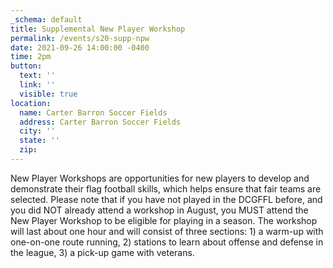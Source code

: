 ```yaml
---
_schema: default
title: Supplemental New Player Workshop
permalink: /events/s20-supp-npw
date: 2021-09-26 14:00:00 -0400
time: 2pm
button:
  text: ''
  link: ''
  visible: true
location:
  name: Carter Barron Soccer Fields
  address: Carter Barron Soccer Fields
  city: ''
  state: ''
  zip:
---
```

New Player Workshops are opportunities for new players to develop and demonstrate their flag football skills, which helps ensure that fair teams are selected. Please note that if you have not played in the DCGFFL before, and you did NOT already attend a workshop in August, you MUST attend the New Player Workshop to be eligible for playing in a season. The workshop will last about one hour and will consist of three sections: 1) a warm-up with one-on-one route running, 2) stations to learn about offense and defense in the league, 3) a pick-up game with veterans.